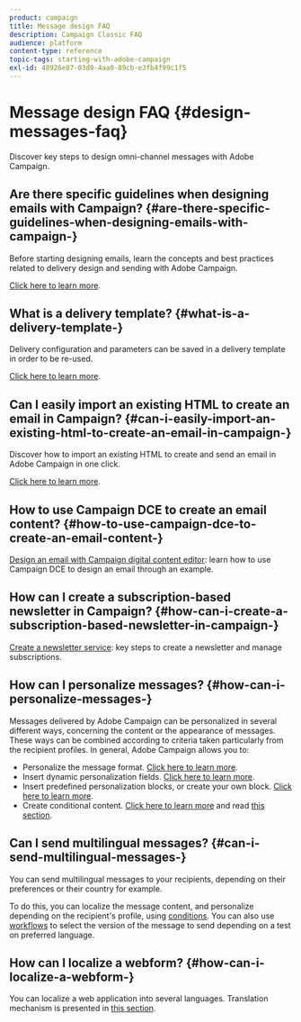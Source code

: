 ```yaml
---
product: campaign
title: Message design FAQ
description: Campaign Classic FAQ
audience: platform
content-type: reference
topic-tags: starting-with-adobe-campaign
exl-id: 48926e87-03d9-4aa0-89cb-e3fb4f99c1f5
---
```

# Message design FAQ {#design-messages-faq}

Discover key steps to design omni-channel messages with Adobe Campaign.

## Are there specific guidelines when designing emails with Campaign? {#are-there-specific-guidelines-when-designing-emails-with-campaign-}

Before starting designing emails, learn the concepts and best practices related to delivery design and sending with Adobe Campaign.

[Click here to learn more](../../delivery/using/delivery-best-practices.md).

## What is a delivery template? {#what-is-a-delivery-template-}

Delivery configuration and parameters can be saved in a delivery template in order to be re-used.

[Click here to learn more](../../delivery/using/about-templates.md).

## Can I easily import an existing HTML to create an email in Campaign? {#can-i-easily-import-an-existing-html-to-create-an-email-in-campaign-}

Discover how to import an existing HTML to create and send an email in Adobe Campaign in one click.

[Click here to learn more](../../delivery/using/defining-the-email-content.md#message-content).

## How to use Campaign DCE to create an email content? {#how-to-use-campaign-dce-to-create-an-email-content-}

[Design an email with Campaign digital content editor](../../../common/web/using/use-case--creating-an-email-delivery.md): learn how to use Campaign DCE to design an email through an example.

## How can I create a subscription-based newsletter in Campaign? {#how-can-i-create-a-subscription-based-newsletter-in-campaign-}

[Create a newsletter service](../../delivery/using/managing-subscriptions.md): key steps to create a newsletter and manage subscriptions.

## How can I personalize messages? {#how-can-i-personalize-messages-}

Messages delivered by Adobe Campaign can be personalized in several different ways, concerning the content or the appearance of messages. These ways can be combined according to criteria taken particularly from the recipient profiles. In general, Adobe Campaign allows you to:

* Personalize the message format. [Click here to learn more](../../delivery/using/defining-the-email-content.md#message-content).
* Insert dynamic personalization fields. [Click here to learn more](../../delivery/using/personalization-fields.md).
* Insert predefined personalization blocks, or create your own block. [Click here to learn more](../../delivery/using/personalization-blocks.md).
* Create conditional content. [Click here to learn more](../../delivery/using/conditional-content.md) and read [this section](../../delivery/using/conditional-content.md).

## Can I send multilingual messages? {#can-i-send-multilingual-messages-}

You can send multilingual messages to your recipients, depending on their preferences or their country for example.

To do this, you can localize the message content, and personalize depending on the recipient's profile, using [conditions](../../delivery/using/conditional-content.md). You can also use [workflows](../../../common/workflow/using/split.md) to select the version of the message to send depending on a test on preferred language.

## How can I localize a webform? {#how-can-i-localize-a-webform-}

You can localize a web application into several languages. Translation mechanism is presented in [this section](../../../common/web/using/translating-a-web-form.md).
